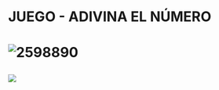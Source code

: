 <h1> JUEGO - ADIVINA EL NÚMERO <h1/>
  
![2598890](https://github.com/user-attachments/assets/15976884-a6c3-4d6e-8301-f2d45f5fef71)

 <p align="left">
   <img src="https://img.shields.io/badge/STATUS-EN%20DESAROLLO-green">
   </p>
